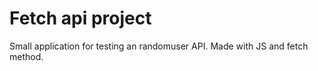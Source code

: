 # Fetch api project

Small application for testing an randomuser API. Made with JS and fetch method.